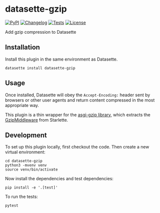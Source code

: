 # datasette-gzip

[![PyPI](https://img.shields.io/pypi/v/datasette-gzip.svg)](https://pypi.org/project/datasette-gzip/)
[![Changelog](https://img.shields.io/github/v/release/simonw/datasette-gzip?include_prereleases&label=changelog)](https://github.com/simonw/datasette-gzip/releases)
[![Tests](https://github.com/simonw/datasette-gzip/workflows/Test/badge.svg)](https://github.com/simonw/datasette-gzip/actions?query=workflow%3ATest)
[![License](https://img.shields.io/badge/license-Apache%202.0-blue.svg)](https://github.com/simonw/datasette-gzip/blob/main/LICENSE)

Add gzip compression to Datasette

## Installation

Install this plugin in the same environment as Datasette.

    datasette install datasette-gzip

## Usage

Once installed, Datasette will obey the `Accept-Encoding:` header sent by browsers or other user agents and return content compressed in the most appropriate way.

This plugin is a thin wrapper for the [asgi-gzip library](https://github.com/simonw/asgi-gzip), which extracts the [GzipMiddleware](https://www.starlette.io/middleware/#gzipmiddleware) from Starlette.

## Development

To set up this plugin locally, first checkout the code. Then create a new virtual environment:

    cd datasette-gzip
    python3 -mvenv venv
    source venv/bin/activate

Now install the dependencies and test dependencies:

    pip install -e '.[test]'

To run the tests:

    pytest
